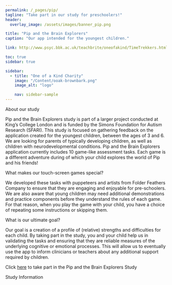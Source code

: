 ```yaml
---
permalink: /_pages/pip/
tagline: "Take part in our study for preschoolers!"
header:
  overlay_image: /assets/images/banner_pip.png

title: "Pip and the Brain Explorers"
caption: "Our app intended for the youngest children."

link: http://www.psyc.bbk.ac.uk/teachbrite/oneofakind/TimeTrekkers.html

toc: true
sidebar: true

sidebar:
  - title: "One of a Kind Charity"
    image: "/Content/ooak-brownbark.png"
    image_alt: "logo"

    nav: sidebar-sample
---
```


About our study

Pip and the Brain Explorers study is part of a larger project conducted at King’s College London and is funded by the Simons Foundation for Autism Research (SFARI). This study is focused on gathering feedback on the application created for the youngest children, between the ages of 3 and 6. We are looking for parents of typically developing children, as well as children with neurodevelopmental conditions. 
Pip and the Brain Explorers application currently includes 10 game-like assessment tasks. Each game is a different adventure during of which your child explores the world of Pip and his friends!

What makes our touch-screen games special?

We developed these tasks with puppeteers and artists from Folder Feathers Company to ensure that they are engaging and enjoyable for pre-schoolers. We are also aware that young children may need additional demonstrations and practice components before they understand the rules of each game. For that reason, when you play the game with your child, you have a choice of repeating some instructions or skipping them.

What is our ultimate goal?

Our goal is a creation of a profile of (relative) strengths and difficulties for each child. By taking part in the study, you and your child help us in validating the tasks and ensuring that they are reliable measures of the underlying cognitive or emotional processes. This will allow us to eventually use the app to inform clinicians or teachers about any additional support required by children. 

Click [here](http://www.psyc.bbk.ac.uk/teachbrite/oneofakind/TimeTrekkers.html) to take part in the Pip and the Brain Explorers Study

Study Information



